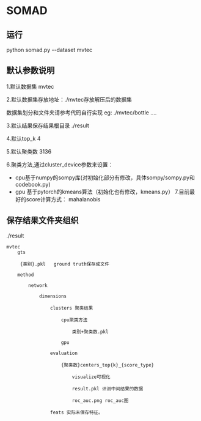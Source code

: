 # SOMAD

## 运行
python somad.py --dataset mvtec

## 默认参数说明

1.默认数据集 mvtec

2.默认数据集存放地址：./mvtec存放解压后的数据集

数据集划分和文件夹请参考代码自行实现
eg:
./mvtec/bottle
....

3.默认结果保存结果根目录 ./result

4.默认top_k 4

5.默认聚类数 3136

6.聚类方法,通过cluster_device参数来设置：
- cpu基于numpy的sompy库(对初始化部分有修改，具体sompy/sompy.py和codebook.py)
- gpu 基于pytorch的kmeans算法（初始化也有修改，kmeans.py）
7.目前最好的score计算方式： mahalanobis

## 保存结果文件夹组织

./result

	mvtec
		gts
		
		 {类别}.pkl	ground truth保存成文件
		 
		method
		
			network
			
				dimensions
				
					clusters 聚类结果
					
						cpu聚类方法
						
							类别+聚类数.pkl
							
						gpu
						
					evaluation
					
						{聚类数}centers_top{k}_{score_type}
						
							visualize可视化
							
							result.pkl 评测中间结果的数据
							
							roc_auc.png roc_auc图
							
					feats 实际未保存特征。
